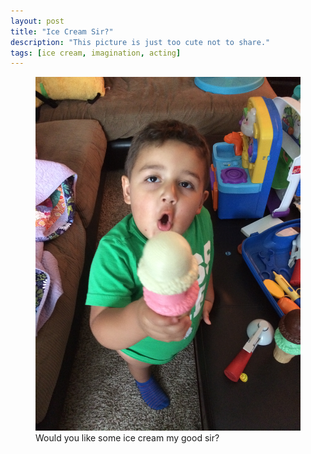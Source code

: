 ```yaml
---
layout: post
title: "Ice Cream Sir?"
description: "This picture is just too cute not to share."
tags: [ice cream, imagination, acting]
---
```


<figure>
	<img src="/uploads/2014/07/2014-07-24 13.38.43.jpg" alt="">
	<figcaption>Would you like some ice cream my good sir?</figcaption>
</figure>